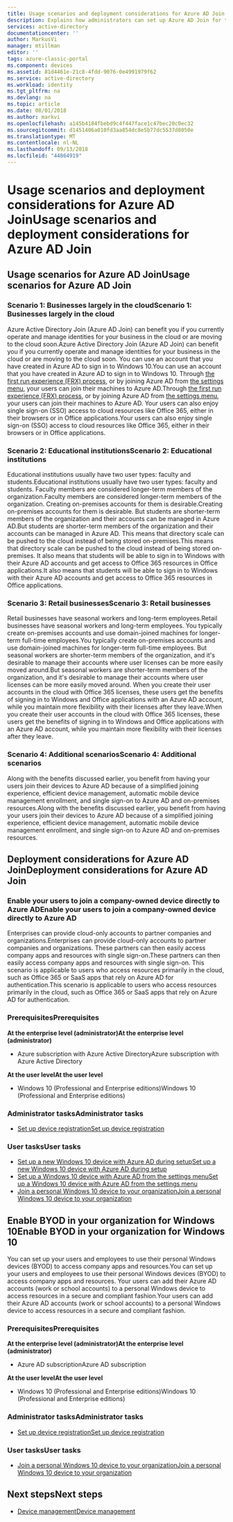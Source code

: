 ```yaml
---
title: Usage scenarios and deployment considerations for Azure AD Join| Microsoft Docs
description: Explains how administrators can set up Azure AD Join for their end users (employees, students, other users). It also discusses the different real-world scenarios for using Azure AD Join.
services: active-directory
documentationcenter: ''
author: MarkusVi
manager: mtillman
editor: ''
tags: azure-classic-portal
ms.component: devices
ms.assetid: 81d4461e-21c8-4fdd-9076-0e4991979f62
ms.service: active-directory
ms.workload: identity
ms.tgt_pltfrm: na
ms.devlang: na
ms.topic: article
ms.date: 08/01/2018
ms.author: markvi
ms.openlocfilehash: a145b4184fbebd9c4f447face1c47bec20c0ec32
ms.sourcegitcommit: d1451406a010fd3aa854dc8e5b77dc5537d8050e
ms.translationtype: MT
ms.contentlocale: nl-NL
ms.lasthandoff: 09/13/2018
ms.locfileid: "44864919"
---
```

# <a name="usage-scenarios-and-deployment-considerations-for-azure-ad-join"></a><span data-ttu-id="acfa6-104">Usage scenarios and deployment considerations for Azure AD Join</span><span class="sxs-lookup"><span data-stu-id="acfa6-104">Usage scenarios and deployment considerations for Azure AD Join</span></span>
## <a name="usage-scenarios-for-azure-ad-join"></a><span data-ttu-id="acfa6-105">Usage scenarios for Azure AD Join</span><span class="sxs-lookup"><span data-stu-id="acfa6-105">Usage scenarios for Azure AD Join</span></span>
### <a name="scenario-1-businesses-largely-in-the-cloud"></a><span data-ttu-id="acfa6-106">Scenario 1: Businesses largely in the cloud</span><span class="sxs-lookup"><span data-stu-id="acfa6-106">Scenario 1: Businesses largely in the cloud</span></span>
<span data-ttu-id="acfa6-107">Azure Active Directory Join (Azure AD Join) can benefit you if you currently operate and manage identities for your business in the cloud or are moving to the cloud soon.</span><span class="sxs-lookup"><span data-stu-id="acfa6-107">Azure Active Directory Join (Azure AD Join) can benefit you if you currently operate and manage identities for your business in the cloud or are moving to the cloud soon.</span></span> <span data-ttu-id="acfa6-108">You can use an account that you have created in Azure AD to sign in to Windows 10.</span><span class="sxs-lookup"><span data-stu-id="acfa6-108">You can use an account that you have created in Azure AD to sign in to Windows 10.</span></span> <span data-ttu-id="acfa6-109">Through [the first run experience (FRX) process](azuread-joined-devices-frx.md), or by joining Azure AD from [the settings menu](../user-help/device-management-azuread-joined-devices-setup.md), your users can join their machines to Azure AD.</span><span class="sxs-lookup"><span data-stu-id="acfa6-109">Through [the first run experience (FRX) process](azuread-joined-devices-frx.md), or by joining Azure AD from [the settings menu](../user-help/device-management-azuread-joined-devices-setup.md), your users can join their machines to Azure AD.</span></span>  <span data-ttu-id="acfa6-110">Your users can also enjoy single sign-on (SSO) access to  cloud resources like Office 365, either in their browsers or in Office applications.</span><span class="sxs-lookup"><span data-stu-id="acfa6-110">Your users can also enjoy single sign-on (SSO) access to  cloud resources like Office 365, either in their browsers or in Office applications.</span></span>

### <a name="scenario-2-educational-institutions"></a><span data-ttu-id="acfa6-111">Scenario 2: Educational institutions</span><span class="sxs-lookup"><span data-stu-id="acfa6-111">Scenario 2: Educational institutions</span></span>
<span data-ttu-id="acfa6-112">Educational institutions usually have two user types: faculty and students.</span><span class="sxs-lookup"><span data-stu-id="acfa6-112">Educational institutions usually have two user types: faculty and students.</span></span> <span data-ttu-id="acfa6-113">Faculty members are considered longer-term members of the organization.</span><span class="sxs-lookup"><span data-stu-id="acfa6-113">Faculty members are considered longer-term members of the organization.</span></span> <span data-ttu-id="acfa6-114">Creating on-premises accounts for them is desirable.</span><span class="sxs-lookup"><span data-stu-id="acfa6-114">Creating on-premises accounts for them is desirable.</span></span> <span data-ttu-id="acfa6-115">But students are shorter-term members of the organization and  their accounts can be managed in Azure AD.</span><span class="sxs-lookup"><span data-stu-id="acfa6-115">But students are shorter-term members of the organization and  their accounts can be managed in Azure AD.</span></span> <span data-ttu-id="acfa6-116">This means that directory scale can be pushed to the cloud instead of being stored on-premises.</span><span class="sxs-lookup"><span data-stu-id="acfa6-116">This means that directory scale can be pushed to the cloud instead of being stored on-premises.</span></span> <span data-ttu-id="acfa6-117">It also means that students  will be able to sign in to Windows with their Azure AD accounts and get access to Office 365 resources in Office applications.</span><span class="sxs-lookup"><span data-stu-id="acfa6-117">It also means that students  will be able to sign in to Windows with their Azure AD accounts and get access to Office 365 resources in Office applications.</span></span>

### <a name="scenario-3-retail-businesses"></a><span data-ttu-id="acfa6-118">Scenario 3: Retail businesses</span><span class="sxs-lookup"><span data-stu-id="acfa6-118">Scenario 3: Retail businesses</span></span>
<span data-ttu-id="acfa6-119">Retail businesses have seasonal workers and long-term employees.</span><span class="sxs-lookup"><span data-stu-id="acfa6-119">Retail businesses have seasonal workers and long-term employees.</span></span> <span data-ttu-id="acfa6-120">You typically create on-premises accounts and use domain-joined machines for longer-term full-time employees.</span><span class="sxs-lookup"><span data-stu-id="acfa6-120">You typically create on-premises accounts and use domain-joined machines for longer-term full-time employees.</span></span> <span data-ttu-id="acfa6-121">But seasonal workers are shorter-term members of the organization, and it's desirable to manage their accounts where user licenses can be more easily moved around.</span><span class="sxs-lookup"><span data-stu-id="acfa6-121">But seasonal workers are shorter-term members of the organization, and it's desirable to manage their accounts where user licenses can be more easily moved around.</span></span> <span data-ttu-id="acfa6-122">When you create their user accounts in the cloud with Office 365 licenses, these users get the benefits of signing in to Windows and Office applications with an Azure AD account, while you maintain more flexibility with their licenses after they leave.</span><span class="sxs-lookup"><span data-stu-id="acfa6-122">When you create their user accounts in the cloud with Office 365 licenses, these users get the benefits of signing in to Windows and Office applications with an Azure AD account, while you maintain more flexibility with their licenses after they leave.</span></span>

### <a name="scenario-4-additional-scenarios"></a><span data-ttu-id="acfa6-123">Scenario 4: Additional scenarios</span><span class="sxs-lookup"><span data-stu-id="acfa6-123">Scenario 4: Additional scenarios</span></span>
<span data-ttu-id="acfa6-124">Along with the benefits discussed earlier, you  benefit from having your users join their devices to Azure AD because of a simplified joining experience, efficient device management, automatic mobile device management enrollment, and single sign-on to Azure AD and on-premises resources.</span><span class="sxs-lookup"><span data-stu-id="acfa6-124">Along with the benefits discussed earlier, you  benefit from having your users join their devices to Azure AD because of a simplified joining experience, efficient device management, automatic mobile device management enrollment, and single sign-on to Azure AD and on-premises resources.</span></span>  

## <a name="deployment-considerations-for-azure-ad-join"></a><span data-ttu-id="acfa6-125">Deployment considerations for Azure AD Join</span><span class="sxs-lookup"><span data-stu-id="acfa6-125">Deployment considerations for Azure AD Join</span></span>
### <a name="enable-your-users-to-join-a-company-owned-device-directly-to-azure-ad"></a><span data-ttu-id="acfa6-126">Enable your users to join a company-owned device directly to Azure AD</span><span class="sxs-lookup"><span data-stu-id="acfa6-126">Enable your users to join a company-owned device directly to Azure AD</span></span>
<span data-ttu-id="acfa6-127">Enterprises can provide cloud-only accounts to partner companies and organizations.</span><span class="sxs-lookup"><span data-stu-id="acfa6-127">Enterprises can provide cloud-only accounts to partner companies and organizations.</span></span> <span data-ttu-id="acfa6-128">These partners can then easily access company apps and resources with single sign-on.</span><span class="sxs-lookup"><span data-stu-id="acfa6-128">These partners can then easily access company apps and resources with single sign-on.</span></span> <span data-ttu-id="acfa6-129">This scenario is applicable to users who access resources primarily in the cloud, such as Office 365 or SaaS apps that rely on Azure AD for authentication.</span><span class="sxs-lookup"><span data-stu-id="acfa6-129">This scenario is applicable to users who access resources primarily in the cloud, such as Office 365 or SaaS apps that rely on Azure AD for authentication.</span></span>

### <a name="prerequisites"></a><span data-ttu-id="acfa6-130">Prerequisites</span><span class="sxs-lookup"><span data-stu-id="acfa6-130">Prerequisites</span></span>
<span data-ttu-id="acfa6-131">**At the enterprise level (administrator)**</span><span class="sxs-lookup"><span data-stu-id="acfa6-131">**At the enterprise level (administrator)**</span></span>

* <span data-ttu-id="acfa6-132">Azure subscription with Azure Active Directory</span><span class="sxs-lookup"><span data-stu-id="acfa6-132">Azure subscription with Azure Active Directory</span></span>  

<span data-ttu-id="acfa6-133">**At the user level**</span><span class="sxs-lookup"><span data-stu-id="acfa6-133">**At the user level**</span></span>

* <span data-ttu-id="acfa6-134">Windows 10 (Professional and Enterprise editions)</span><span class="sxs-lookup"><span data-stu-id="acfa6-134">Windows 10 (Professional and Enterprise editions)</span></span>

### <a name="administrator-tasks"></a><span data-ttu-id="acfa6-135">Administrator tasks</span><span class="sxs-lookup"><span data-stu-id="acfa6-135">Administrator tasks</span></span>
* [<span data-ttu-id="acfa6-136">Set up device registration</span><span class="sxs-lookup"><span data-stu-id="acfa6-136">Set up device registration</span></span>](device-management-azure-portal.md)

### <a name="user-tasks"></a><span data-ttu-id="acfa6-137">User tasks</span><span class="sxs-lookup"><span data-stu-id="acfa6-137">User tasks</span></span>
* [<span data-ttu-id="acfa6-138">Set up a new Windows 10 device with Azure AD during setup</span><span class="sxs-lookup"><span data-stu-id="acfa6-138">Set up a new Windows 10 device with Azure AD during setup</span></span>](azuread-joined-devices-frx.md)
* [<span data-ttu-id="acfa6-139">Set up a Windows 10 device with Azure AD from the settings menu</span><span class="sxs-lookup"><span data-stu-id="acfa6-139">Set up a Windows 10 device with Azure AD from the settings menu</span></span>](../user-help/device-management-azuread-registered-devices-windows10-setup.md)
* [<span data-ttu-id="acfa6-140">Join a personal Windows 10 device to your organization</span><span class="sxs-lookup"><span data-stu-id="acfa6-140">Join a personal Windows 10 device to your organization</span></span>](../user-help/device-management-azuread-joined-devices-setup.md)

## <a name="enable-byod-in-your-organization-for-windows-10"></a><span data-ttu-id="acfa6-141">Enable BYOD in your organization for Windows 10</span><span class="sxs-lookup"><span data-stu-id="acfa6-141">Enable BYOD in your organization for Windows 10</span></span>
<span data-ttu-id="acfa6-142">You can set up your users and employees to use their personal Windows devices (BYOD) to access company apps and resources.</span><span class="sxs-lookup"><span data-stu-id="acfa6-142">You can set up your users and employees to use their personal Windows devices (BYOD) to access company apps and resources.</span></span> <span data-ttu-id="acfa6-143">Your users can add their Azure AD accounts (work or school accounts) to a personal Windows device to access resources in a secure and compliant fashion.</span><span class="sxs-lookup"><span data-stu-id="acfa6-143">Your users can add their Azure AD accounts (work or school accounts) to a personal Windows device to access resources in a secure and compliant fashion.</span></span>

### <a name="prerequisites"></a><span data-ttu-id="acfa6-144">Prerequisites</span><span class="sxs-lookup"><span data-stu-id="acfa6-144">Prerequisites</span></span>
<span data-ttu-id="acfa6-145">**At the enterprise level (administrator)**</span><span class="sxs-lookup"><span data-stu-id="acfa6-145">**At the enterprise level (administrator)**</span></span>

* <span data-ttu-id="acfa6-146">Azure AD subscription</span><span class="sxs-lookup"><span data-stu-id="acfa6-146">Azure AD subscription</span></span>

<span data-ttu-id="acfa6-147">**At the user level**</span><span class="sxs-lookup"><span data-stu-id="acfa6-147">**At the user level**</span></span>

* <span data-ttu-id="acfa6-148">Windows 10 (Professional and Enterprise editions)</span><span class="sxs-lookup"><span data-stu-id="acfa6-148">Windows 10 (Professional and Enterprise editions)</span></span>

### <a name="administrator-tasks"></a><span data-ttu-id="acfa6-149">Administrator tasks</span><span class="sxs-lookup"><span data-stu-id="acfa6-149">Administrator tasks</span></span>
* [<span data-ttu-id="acfa6-150">Set up device registration</span><span class="sxs-lookup"><span data-stu-id="acfa6-150">Set up device registration</span></span>](device-management-azure-portal.md)

### <a name="user-tasks"></a><span data-ttu-id="acfa6-151">User tasks</span><span class="sxs-lookup"><span data-stu-id="acfa6-151">User tasks</span></span>
* [<span data-ttu-id="acfa6-152">Join a personal Windows 10 device to your organization</span><span class="sxs-lookup"><span data-stu-id="acfa6-152">Join a personal Windows 10 device to your organization</span></span>](../user-help/device-management-azuread-joined-devices-setup.md)

## <a name="next-steps"></a><span data-ttu-id="acfa6-153">Next steps</span><span class="sxs-lookup"><span data-stu-id="acfa6-153">Next steps</span></span>

- [<span data-ttu-id="acfa6-154">Device management</span><span class="sxs-lookup"><span data-stu-id="acfa6-154">Device management</span></span>](overview.md)

